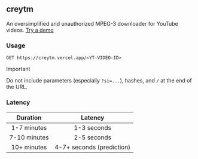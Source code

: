## creytm
An oversimplified and unauthorized MPEG-3 downloader for YouTube videos. [Try a demo](https://creytm.vercel.app/aPnqx56V8-0)

### Usage
```http
GET https://creytm.vercel.app/<YT-VIDEO-ID>
```

> [!IMPORTANT]
> Do not include parameters (especially `?si=...`), hashes, and `/` at the end of the URL.

### Latency

| Duration | Latency |
|:--------:|:-------:|
| 1-7 minutes | 1-3 seconds |
| 7-10 minutes | 2-5 seconds |
| 10+ minutes | 4-7+ seconds (prediction) |
